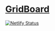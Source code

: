 # [GridBoard](https://gg.lvl8.io/)

[![Netlify Status](https://api.netlify.com/api/v1/badges/017abe66-066e-4bf8-b00a-02fd27c55696/deploy-status)](https://app.netlify.com/sites/darling-smakager-f58fa1/deploys)
